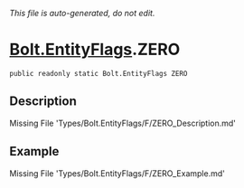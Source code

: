 *This file is auto-generated, do not edit.*

# [Bolt.EntityFlags](Types/Bolt.EntityFlags.md).ZERO
`public readonly static Bolt.EntityFlags ZERO`
## Description
Missing File 'Types/Bolt.EntityFlags/F/ZERO_Description.md'
## Example
Missing File 'Types/Bolt.EntityFlags/F/ZERO_Example.md'
